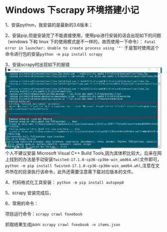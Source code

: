 # Windows 下scrapy 环境搭建小记

1、安装python，我安装的是最新的3.6版本；

2、安装pip,但是安装完了不能直接使用，使用pip进行安装的话会出现如下的问题（windows 下和 linux 下的使用模式是不一样的，故而使用一下命令）： `Fatal error in launcher: Unable to create process using '"'` 于是暂时使用这个命令进行包的安装`python -m pip install scrapy`

3、安装scrapy时出现如下的报错 ![](.gitbook/assets/wheel.png) 个人不建议安装 Microsoft Visual C++ Build Tools,因为其体积比较大，后来在网上找到的办法是手动安装`Twisted-17.1.0-cp36-cp36m-win_amd64.whl`文件即可，`python -m pip install Twisted-17.1.0-cp36-cp36m-win_amd64.whl`,注意在文件所在的目录执行该命令，此外还需要注意需下载对应版本的文件。

4、代码格式化工具安装： `python -m pip install autopep8`

5、scrapy 安装完成后，

6、常用的命令：

项目运行命令：`scrapy crawl foxebook`

抓取结果生成json: `scrapy crawl foxebook -o items.json`

